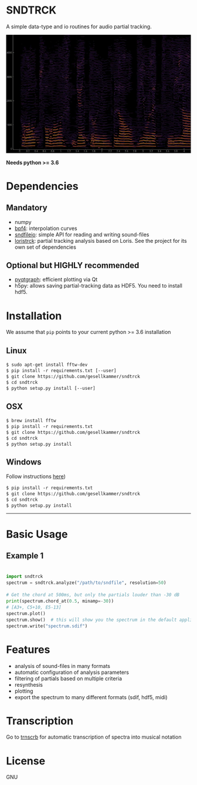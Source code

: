 SNDTRCK
=======

A simple data-type and io routines for audio partial tracking.

![plot](img/example-plot.jpg)

**Needs python >= 3.6**

# Dependencies

## Mandatory

* numpy
* [bpf4]: interpolation curves
* [sndfileio]: simple API for reading and writing sound-files
* [loristrck]: partial tracking analysis based on Loris. See the project for its own set of dependencies

## Optional but HIGHLY recommended

* [pyqtgraph]: efficient plotting via Qt 
* h5py: allows saving partial-tracking data as HDF5. You need to install hdf5.

# Installation

We assume that `pip` points to your current python >= 3.6 installation

## Linux

    $ sudo apt-get install fftw-dev
    $ pip install -r requirements.txt [--user]
    $ git clone https://github.com/gesellkammer/sndtrck
    $ cd sndtrck
    $ python setup.py install [--user]
    
## OSX

    $ brew install fftw
    $ pip install -r requirements.txt
    $ git clone https://github.com/gesellkammer/sndtrck
    $ cd sndtrck
    $ python setup.py install

    
## Windows 

Follow instructions [here](http://www.fftw.org/install/windows.html))

    $ pip install -r requirements.txt
    $ git clone https://github.com/gesellkammer/sndtrck
    $ cd sndtrck
    $ python setup.py install

---

# Basic Usage

## Example 1

```python

import sndtrck
spectrum = sndtrck.analyze("/path/to/sndfile", resolution=50)

# Get the chord at 500ms, but only the partials louder than -30 dB
print(spectrum.chord_at(0.5, minamp=-30))
# [A3+, C5+10, E5-13]
spectrum.plot()
spectrum.show()  # this will show you the spectrum in the default applicatio for your system
spectrum.write("spectrum.sdif")
```

# Features

* analysis of sound-files in many formats
* automatic configuration of analysis parameters
* filtering of partials based on multiple criteria
* resynthesis
* plotting
* export the spectrum to many different formats (sdif, hdf5, midi) 

# Transcription

Go to [trnscrb] for automatic transcription of spectra into musical notation

[bpf4]: https://github.com/gesellkammer/bpf4
[loristrck]: https://github.com/gesellkammer/loristrck
[sndfileio]: https://github.com/gesellkammer/sndfileio
[pandas]: http://pandas.pydata.org/
[trnscrb]: https://github.com/gesellkammer/trnscrb
[pyqtgraph]: http://pyqtgraph.org

# License

GNU 
